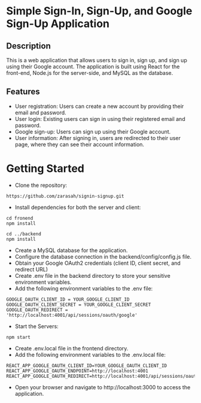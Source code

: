 # Simple Sign-In, Sign-Up, and Google Sign-Up Application

## Description

This is a web application that allows users to sign in, sign up, and sign up using their Google account. The application is built using React for the front-end, Node.js for the server-side, and MySQL as the database.

## Features

* User registration: Users can create a new account by providing their email and password.
* User login: Existing users can sign in using their registered email and password.
* Google sign-up: Users can sign up using their Google account.
* User information: After signing in, users are redirected to their user page, where they can see their account information.

# Getting Started

* Clone the repository:
```
https://github.com/zarasah/signin-signup.git
```
* Install dependencies for both the server and client:
```
cd fronend
npm install

cd ../backend
npm install
```

* Create a MySQL database for the application.
* Configure the database connection in the backend/config/config.js file.
* Obtain your Google OAuth2 credentials (client ID, client secret, and redirect URL)
* Create .env file in the backend directory to store your sensitive environment variables.
* Add the following environment variables to the .env file:
```
GOOGLE_OAUTH_CLIENT_ID = YOUR_GOOGLE_CLIENT_ID
GOOGLE_OAUTH_CLIENT_SECRET = YOUR_GOOGLE_CLIENT_SECRET
GOOGLE_OAUTH_REDIRECT = 'http://localhost:4001/api/sessions/oauth/google'
```
* Start the Servers:
```
npm start
```

* Create .env.local file in the frontend directory.
* Add the following environment variables to the .env.local file:
```
REACT_APP_GOOGLE_OAUTH_CLIENT_ID=YOUR_GOOGLE_OAUTH_CLIENT_ID
REACT_APP_GOOGLE_OAUTH_ENDPOINT=http://localhost:4001
REACT_APP_GOOGLE_OAUTH_REDIRECT=http://localhost:4001/api/sessions/oauth/google
```

* Open your browser and navigate to http://localhost:3000 to access the application.
